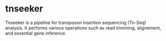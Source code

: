 # tnseeker
Tnseeker is a pipeline for transposon insertion sequencing (Tn-Seq) analysis. It performs various operations such as read trimming, alignement, and essential gene inference.
